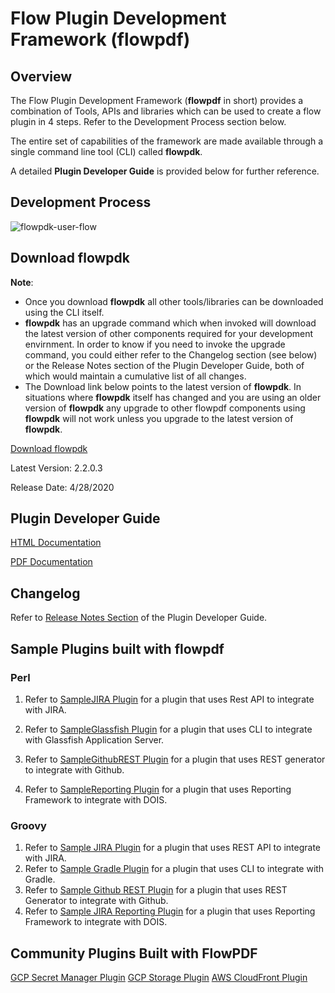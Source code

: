 # Flow Plugin Development Framework (flowpdf)

## Overview
The Flow Plugin Development Framework (**flowpdf** in short) provides a combination of Tools, APIs and libraries which can be used to create a flow plugin in 4 steps. Refer to the Development Process section below.

The entire set of capabilities of the framework are made available through a single command line tool (CLI) called **flowpdk**.

A detailed **Plugin Developer Guide** is provided below for further reference.

## Development Process

![flowpdk-user-flow](https://user-images.githubusercontent.com/6411605/59960113-f55c5980-9477-11e9-89b4-f044b3c56843.png)

## Download flowpdk
**Note**:
- Once you download **flowpdk** all other tools/libraries can be downloaded using the CLI itself.
- **flowpdk** has an upgrade command which when invoked will download the latest version of other components required for your development envirnment. In order to know if you need to invoke the upgrade command, you could either refer to the Changelog section (see below) or the Release Notes section of the Plugin Developer Guide, both of which would maintain a cumulative list of all changes.
- The Download link below points to the latest version of **flowpdk**. In situations where **flowpdk** itself has changed and you are using an older version of **flowpdk** any upgrade to other flowpdf components using **flowpdk** will not work unless you upgrade to the latest version of **flowpdk**.

[Download flowpdk](https://storage.googleapis.com/flowpdf-binaries/flowpdf-cli.zip)

Latest Version: 2.2.0.3

Release Date: 4/28/2020

## Plugin Developer Guide

  [HTML Documentation](https://storage.googleapis.com/flowpdf-binaries/doc/latest/index.html)

  [PDF Documentation](https://storage.googleapis.com/flowpdf-binaries/doc/latest/PluginDeveloperGuide.pdf)

## Changelog

Refer to [Release Notes Section](https://storage.googleapis.com/flowpdf-binaries/doc/latest/releasenotes.html) of the Plugin Developer Guide.

## Sample Plugins built with flowpdf

### Perl

1. Refer to [SampleJIRA Plugin](perl/SampleJIRA/README.md) for a plugin that uses Rest API to integrate with JIRA.

2. Refer to [SampleGlassfish Plugin](perl/SampleGlassfish/README.md) for a plugin that uses CLI to integrate with Glassfish Application Server.

3. Refer to [SampleGithubREST Plugin](perl/SampleGithubREST/README.md) for a plugin that uses REST generator to integrate with Github.

4. Refer to [SampleReporting Plugin](perl/SampleReporting/README.md) for a plugin that uses Reporting Framework to integrate with DOIS.

### Groovy

1. Refer to [Sample JIRA Plugin](groovy/SampleJira/README.md) for a plugin that uses REST API to integrate with JIRA.
2. Refer to [Sample Gradle Plugin](grooovy/SampleGradle/README.md) for a plugin that uses CLI to integrate with Gradle.
3. Refer to [Sample Github REST Plugin](groovy/SampleGithubREST) for a plugin that uses REST Generator to integrate with Github.
4. Refer to [Sample JIRA Reporting Plugin](groovy/SampleJIRAReporting) for a plugin that uses Reporting Framework to integrate with DOIS.


## Community Plugins Built with FlowPDF

[GCP Secret Manager Plugin](https://github.com/electric-cloud-community/EC-GCP-SecretManager)
[GCP Storage Plugin](https://github.com/electric-cloud-community/EC-GCP-Storage)
[AWS CloudFront Plugin](https://github.com/electric-cloud-community/EC-AWS-CloudFront)
